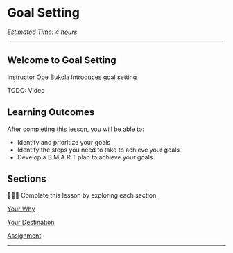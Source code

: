 
# Goal Setting
*Estimated Time: 4 hours*

---

## Welcome to Goal Setting
<aside>
  Instructor Ope Bukola introduces goal setting
</aside>

TODO: Video

## **Learning Outcomes**

After completing this lesson, you will be able to:

- Identify and prioritize your goals
- Identify the steps you need to take to achieve your goals
- Develop a S.M.A.R.T plan to achieve your goals


## Sections

<aside>

👩🏿‍🏫 Complete this lesson by exploring each section

</aside>

[Your Why](lessons/goal-setting/why.md)

[Your Destination](lessons/goal-setting/destination.md)

[Assignment](lessons/goal-setting/assignment.md)

---
